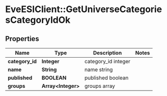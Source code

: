 # EveESIClient::GetUniverseCategoriesCategoryIdOk

## Properties
Name | Type | Description | Notes
------------ | ------------- | ------------- | -------------
**category_id** | **Integer** | category_id integer | 
**name** | **String** | name string | 
**published** | **BOOLEAN** | published boolean | 
**groups** | **Array&lt;Integer&gt;** | groups array | 


